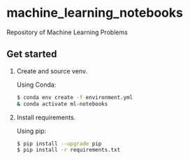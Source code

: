 # machine_learning_notebooks
 Repository of Machine Learning Problems

## Get started

1. Create and source venv.

    Using Conda:
    ```bash
    $ conda env create -f environment.yml
    & conda activate ml-notebooks
    ```

2. Install requirements.

    Using pip:
    ```bash
    $ pip install --upgrade pip
    $ pip install -r requirements.txt
    ```